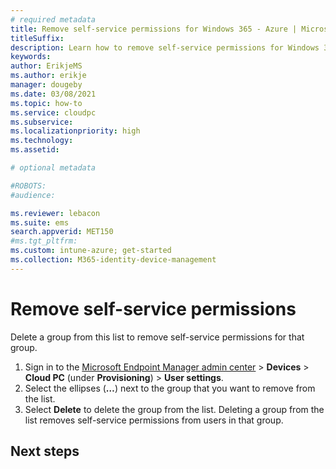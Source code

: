 ```yaml
---
# required metadata
title: Remove self-service permissions for Windows 365 - Azure | Microsoft Docs
titleSuffix:
description: Learn how to remove self-service permissions for Windows 365.
keywords:
author: ErikjeMS  
ms.author: erikje
manager: dougeby
ms.date: 03/08/2021
ms.topic: how-to
ms.service: cloudpc
ms.subservice:
ms.localizationpriority: high
ms.technology:
ms.assetid: 

# optional metadata

#ROBOTS:
#audience:

ms.reviewer: lebacon
ms.suite: ems
search.appverid: MET150
#ms.tgt_pltfrm:
ms.custom: intune-azure; get-started
ms.collection: M365-identity-device-management
---
```


# Remove self-service permissions

Delete a group from this list to remove self-service permissions for that group.

1. Sign in to the [Microsoft Endpoint Manager admin center](https://admin.microsoft.com/) > **Devices** > **Cloud PC** (under **Provisioning**) > **User settings**.
2. Select the ellipses (**…**) next to the group that you want to remove from the list.
3. Select **Delete** to delete the group from the list. Deleting a group from the list removes self-service permissions from users in that group.

<!-- ########################## -->
## Next steps